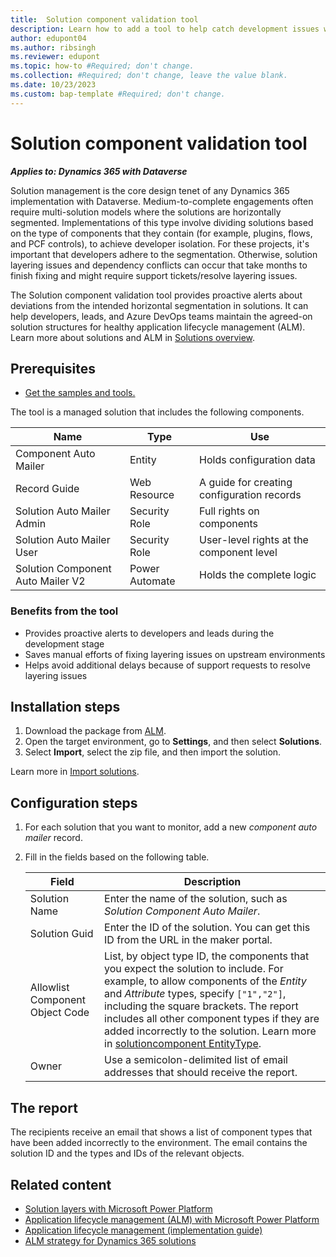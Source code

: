 ```yaml
---
title:  Solution component validation tool
description: Learn how to add a tool to help catch development issues with solution components in Dynamics 365 implementation projects.
author: edupont04
ms.author: ribsingh
ms.reviewer: edupont
ms.topic: how-to #Required; don't change.
ms.collection: #Required; don't change, leave the value blank. 
ms.date: 10/23/2023
ms.custom: bap-template #Required; don't change.
---
```


# Solution component validation tool

***Applies to: Dynamics 365 with Dataverse***

Solution management is the core design tenet of any Dynamics 365 implementation with Dataverse. Medium-to-complete engagements often require multi-solution models where the solutions are horizontally segmented. Implementations of this type involve dividing solutions based on the type of components that they contain (for example, plugins, flows, and PCF controls), to achieve developer isolation. For these projects, it's important that developers adhere to the segmentation. Otherwise, solution layering issues and dependency conflicts can occur that take months to finish fixing and might require support tickets/resolve layering issues.

The Solution component validation tool provides proactive alerts about deviations from the intended horizontal segmentation in solutions. It can help developers, leads, and Azure DevOps teams maintain the agreed-on solution structures for healthy application lifecycle management (ALM). Learn more about solutions and ALM in [Solutions overview](/power-apps/maker/data-platform/solutions-overview).

## Prerequisites

- [Get the samples and tools.](https://github.com/microsoft/Dynamics-365-FastTrack-Implementation-Assets/tree/master/Customer%20Service/ALM/)

The tool is a managed solution that includes the following components.

| Name | Type | Use |
|---|---|---|
| Component Auto Mailer | Entity | Holds configuration data |
| Record Guide | Web Resource | A guide for creating configuration records |
| Solution Auto Mailer Admin | Security Role | Full rights on components |
| Solution Auto Mailer User | Security Role | User-level rights at the component level |
| Solution Component Auto Mailer V2 | Power Automate | Holds the complete logic |

### Benefits from the tool

- Provides proactive alerts to developers and leads during the development stage
- Saves manual efforts of fixing layering issues on upstream environments
- Helps avoid additional delays because of support requests to resolve layering issues

## Installation steps

1. Download the package from [ALM](https://github.com/microsoft/Dynamics-365-FastTrack-Implementation-Assets/tree/master/Customer%20Service/ALM/).
1. Open the target environment, go to **Settings**, and then select **Solutions**.
1. Select **Import**, select the zip file, and then import the solution.

Learn more in [Import solutions](/power-apps/maker/data-platform/import-update-export-solutions).

## Configuration steps

1. For each solution that you want to monitor, add a new *component auto mailer* record.
1. Fill in the fields based on the following table.

    | Field | Description |
    |---|---|
    | Solution Name | Enter the name of the solution, such as *Solution Component Auto Mailer*. |
    | Solution Guid | Enter the ID of the solution. You can get this ID from the URL in the maker portal. |
    | Allowlist Component Object Code | List, by object type ID, the components that you expect the solution to include. For example, to allow components of the *Entity* and *Attribute* types, specify `["1","2"]`, including the square brackets. The report includes all other component types if they are added incorrectly to the solution. Learn more in [solutioncomponent EntityType](/power-apps/developer/data-platform/webapi/reference/solutioncomponent?view=dataverse-latest&preserve-view=true). |
    | Owner | Use a semicolon-delimited list of email addresses that should receive the report. |

## The report

The recipients receive an email that shows a list of component types that have been added incorrectly to the environment. The email contains the solution ID and the types and IDs of the relevant objects.

## Related content

- [Solution layers with Microsoft Power Platform](/power-platform/alm/solution-layers-alm)
- [Application lifecycle management (ALM) with Microsoft Power Platform](/power-platform/alm/)
- [Application lifecycle management (implementation guide)](../implementation-guide/application-lifecycle-management.md)
- [ALM strategy for Dynamics 365 solutions](../implementation-guide/application-lifecycle-management-product.md#customer-engagement-apps)
